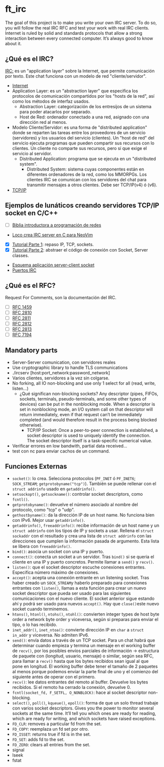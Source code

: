 # ft_irc
 The goal of this project is to make you write your own IRC server. To do so, you will follow the real IRC RFC and test your work with real IRC clients. Internet is ruled by solid and standards protocols that allow a strong interaction between every connected computer. It’s always good to know about it.

¿Qué es el IRC?
---------------

[IRC:](https://es.wikipedia.org/wiki/Internet_Relay_Chat) es un "application layer" sobre la Internet, que permite comunicación por
texto. Este chat funciona con un modelo de red "cliente/servidor".
  - [Internet](https://developer.mozilla.org/en-US/docs/Learn/Common_questions/How_does_the_Internet_work)
  - Application Layer: es un "abstraction layer" que especifica los protocolos de comunicación compartidos por los "hosts de la red", así como los métodos de interfaz usados.
    - Abstraction Layer: categorización de los entresijos de un sistema para poder atacarlos por separado.
    - Host de Red: ordenador conectado a una red, asignado con una dirección red al menos.
  - Modelo Cliente/Servidor: es una forma de "distributed application" donde se reparten las tareas entre los proveedores de un servicio (servidores) y los usuarios del servicio (clientes). Un "host de red" del servicio ejecuta programas que pueden compartir sus recursos con lo clientes. Un cliente no comparte sus recursos, pero sí que exige el servicio al servidor.
    - Distributed Application: programa que se ejecuta en un "distributed system".
      - Distributed System: sistema cuyas componentes están en diferentes ordenadores de la red, como los MMORPGs.
Los clientes IRC se comunican con los servidores del chat para transmitir mensajes a otros clientes. Debe ser TCP/IP(v4) ó (v6).
  - [TCP/IP](https://www.youtube.com/watch?v=614QGgw_FA4)

Ejemplos de lunáticos creando servidores TCP/IP socket en C/C++
---------------
  - [ ] [Biblia introductora a programación de redes](https://beej.us/guide/bgnet/html//index.html#what-is-a-socket)
  - [Loco crea IRC server en C para NeoVim](https://www.youtube.com/watch?v=Cct_vXCJOFw)
  - [X] [Tutorial Parte 1](https://www.youtube.com/watch?v=C7CpfL1p6y0): repaso IP, TCP, sockets.
  - [X] [Tutorial Parte 2](https://www.youtube.com/watch?v=OuYPe_HcLWc): abstraer el código de conexión con Socket, Server classes.
  - [Esquema aplicación server-client socket](https://www.ibm.com/docs/en/zos/2.4.0?topic=internets-typical-client-server-program-flow-chart#o4ag1__tiptcp)
  - [Puertos IRC](https://www.iana.org/assignments/service-names-port-numbers/service-names-port-numbers.xhtml?search=IRC)

¿Qué es el RFC?
---------------

Request For Comments, son la documentación del IRC.
  - [ ] [RFC 1459](https://datatracker.ietf.org/doc/html/rfc1459)
  - [ ] [RFC 2810](https://datatracker.ietf.org/doc/html/rfc2810)
  - [ ] [RFC 2811](https://datatracker.ietf.org/doc/html/rfc2811)
  - [ ] [RFC 2812](https://datatracker.ietf.org/doc/html/rfc2812)
  - [ ] [RFC 2813](https://datatracker.ietf.org/doc/html/rfc2813)
  - [ ] [RFC 7194](https://datatracker.ietf.org/doc/html/rfc7194)

Mandatory parts
---------------

  - Server-Server comunication, con servidores reales
  - Use cryptographic library to handle TLS communications
  - ./ircserv [host:port_network:password_network] <port> <password>
  - Varios clientes, servidores a la vez sin colgarse.
  - No forking, all IO non-blocking and use only 1 select for all (read, write, listen...)
    - ¿Qué significan non-blocking sockets? Any descriptor (pipes, FIFOs, sockets, terminals, pseudo-terminals, and some other types of devices) can be put in the nonblocking mode. When a descriptor is set in nonblocking mode, an I/O system call on that descriptor will return immediately, even if that request can’t be immediately completed (and would therefore result in the process being blocked otherwise). 
      - TCP/IP Socket: Once a peer-to-peer connection is established, a socket descriptor is used to uniquely identify the connection. The socket descriptor itself is a task-specific numerical value.
  - Verificar errores en low bandwith, partial data received...
  - test con nc para enviar cachos de un command.
  
Funciones Externas
-------------------

  - `socket()`: lo crea. Selecciona protocolos (`PF_INET` ó `PF_INET6`; `SOCK_STREAM`; `getprotobyname("tcp")`). También se puede rellenar con el `struct addrinfo` usado en `getaddrinfo()`.
  - `setsockopt()`, `getsockname()`: controlar socket descriptors, como `fcntl()`.
  - `getprotobyname()`: devuelve el número asociado al nombre del protocolo, como "tcp" o "udp".
  - `gethostbyname()`: da la dirección IP de un host name. No funciona bien con IPv6. Mejor usar `getaddrinfo()`.
  - `getaddrinfo()`, `freeaddrinfo()`: recibe información de un host name y un `struct addrinfo` con los tipos de IP y sockets a usar. Rellena el `struct sockaddr` con el resultado y crea una lista de `struct addrinfo` con las direcciones que cumplen la información pasada de argumento. Esta lista se libera con `freeaddrinfo()`.
  - `bind()`: asocia un socket con una IP y puerto.
  - `connect()`: conecta un socket a un servidor. Tras `bind()` si se queria el cliente en una IP y puerto concretos. Permite llamar a `send()` y `recv()`.
  - `listen()`: que el socket descriptor escuche conexiones entrantes. Especifica número máximo de conexiones.
  - `accept()`: acepta una conexión entrante en un listening socket. Tras haber creado un `SOCK_STREAM`y haberlo preparado para conexiones entrantes con `listen()`, llamas a esta función para crear un nuevo socket descriptor que pueda ser usado para las siguientes comunicaciones con el nuevo cliente. El socket anterior sigue estando ahí y podrá ser usado para nuevos `accept()`. Hay que `close()`este nuevo socket cuando terminemos.
  - `htons()`, `htonl()`, `ntohs()`, `ntohl()`: convierten integer types de host byte order a network byte order y viceversa, según si preparas para enviar el tipo, o lo has recibido.
  - `inet_addr()`, `inet_ntoa()`: convierte dirección IP en `char` a `struct in_addr` y viceversa. No admiten IPv6.
  - `send()`: envía datos a través de un TCP socket. Para un chat habrá que determinar cuando empieza y termina un mensaje en el working buffer de `recv()`, por los posibles envíos parciales de información -> estructura de paquete con (longitud, usuario, mensaje) o similar, según sea RFC, para llamar a `recv()` hasta que los bytes recibidos sean igual al que pone en longitud. El working buffer debe tener el tamaño de 2 paquetes al menos porque podemos enviar la parte final de uno y el comienzo del siguiente antes de operar con el primero.
  - `recv()`: lee datos entrantes del remoto al buffer. Devuelve los bytes recibidos. Si el remoto ha cerrado la conexión, devuelve 0.
  - `fcntl(socket_fd, F_SETFL, O_NONBLOCK)`: hace al socket descriptor non-blocking.
  - `select()`, `poll()`, `kqueue()`, `epoll()`: forma de que un solo thread trabaje con varios socket descriptors. Gives you the power to monitor several sockets at the same time. It’ll tell you which ones are ready for reading, which are ready for writing, and which sockets have raised exceptions.
  - `FD_CLR`: removes a particular fd from the set.
  - `FD_COPY`: reemplaza un fd set por otro.
  - `FD_ISSET`: returns true if fd is in the set.
  - `FD_SET`: adds fd to the set.
  - `FD_ZERO`: clears all entries from the set.
  - signal
  - lseek
  - fstat
